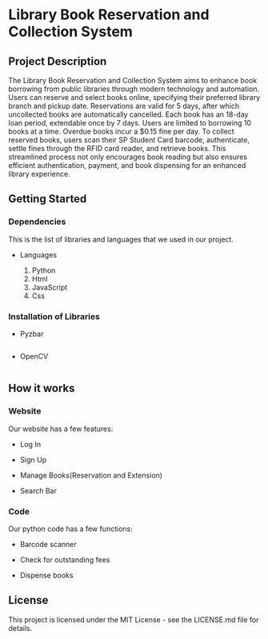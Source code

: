 # Library Book Reservation and Collection System

## Project Description

The Library Book Reservation and Collection System aims to enhance book borrowing from public libraries through modern technology and automation. Users can reserve and select books online, specifying their preferred library branch and pickup date. Reservations are valid for 5 days, after which uncollected books are automatically cancelled. Each book has an 18-day loan period, extendable once by 7 days. Users are limited to borrowing 10 books at a time. Overdue books incur a $0.15 fine per day. To collect reserved books, users scan their SP Student Card barcode, authenticate, settle fines through the RFID card reader, and retrieve books. This streamlined process not only encourages book reading but also ensures efficient authentication, payment, and book dispensing for an enhanced library experience. 

## Getting Started

### Dependencies

This is the list of libraries and languages that we used in our project. 

* Languages

  1. Python
  2. Html
  3. JavaScript
  4. Css


### Installation of Libraries

* Pyzbar
```

```
* OpenCV
```

```

## How it works

### Website

Our website has a few features:  

* Log In  

* Sign Up  

* Manage Books(Reservation and Extension)  

* Search Bar  

### Code

Our python code has a few functions:  

* Barcode scanner  

* Check for outstanding fees  

* Dispense books  



## License

This project is licensed under the MIT License - see the LICENSE.md file for details.
